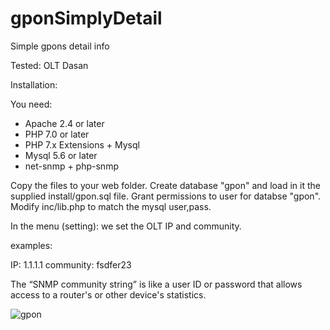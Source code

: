 # gponSimplyDetail
Simple gpons detail info

Tested: 
OLT Dasan 


Installation:

You need:

- Apache 2.4 or later
- PHP 7.0 or later
- PHP 7.x Extensions + Mysql 
- Mysql 5.6 or later
- net-snmp + php-snmp

Copy the files to your web folder.
Create database "gpon" and load in it the supplied install/gpon.sql file. 
Grant permissions to user for databse "gpon". Modify inc/lib.php to match the mysql user,pass.


In the menu (setting): we set the OLT IP and community.

examples:

IP: 1.1.1.1 community: fsdfer23

The “SNMP community string” is like a user ID or password that allows access to a router's or other device's statistics.



![gpon](https://user-images.githubusercontent.com/83060284/165462717-24d10579-5a32-461b-b24b-844223c823d9.png)
